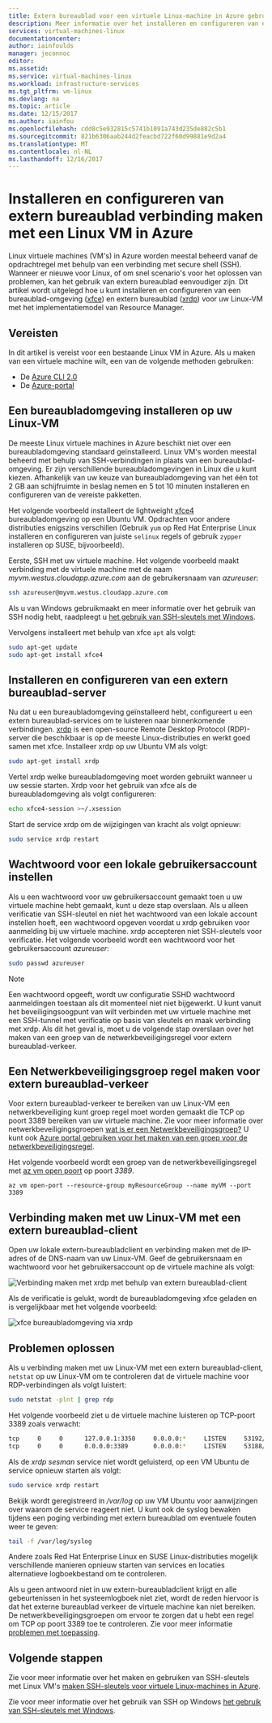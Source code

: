 ```yaml
---
title: Extern bureaublad voor een virtuele Linux-machine in Azure gebruiken | Microsoft Docs
description: Meer informatie over het installeren en configureren van extern bureaublad (xrdp) verbinding maken met een Linux VM in Azure met grafische hulpprogramma 's
services: virtual-machines-linux
documentationcenter: 
author: iainfoulds
manager: jeconnoc
editor: 
ms.assetid: 
ms.service: virtual-machines-linux
ms.workload: infrastructure-services
ms.tgt_pltfrm: vm-linux
ms.devlang: na
ms.topic: article
ms.date: 12/15/2017
ms.author: iainfou
ms.openlocfilehash: cdd8c5e932815c5741b1091a743d235de882c5b1
ms.sourcegitcommit: 821b6306aab244d2feacbd722f60d99881e9d2a4
ms.translationtype: MT
ms.contentlocale: nl-NL
ms.lasthandoff: 12/16/2017
---
```

# <a name="install-and-configure-remote-desktop-to-connect-to-a-linux-vm-in-azure"></a>Installeren en configureren van extern bureaublad verbinding maken met een Linux VM in Azure
Linux virtuele machines (VM's) in Azure worden meestal beheerd vanaf de opdrachtregel met behulp van een verbinding met secure shell (SSH). Wanneer er nieuwe voor Linux, of om snel scenario's voor het oplossen van problemen, kan het gebruik van extern bureaublad eenvoudiger zijn. Dit artikel wordt uitgelegd hoe u kunt installeren en configureren van een bureaublad-omgeving ([xfce](https://www.xfce.org)) en extern bureaublad ([xrdp](http://www.xrdp.org)) voor uw Linux-VM met het implementatiemodel van Resource Manager.


## <a name="prerequisites"></a>Vereisten
In dit artikel is vereist voor een bestaande Linux VM in Azure. Als u maken van een virtuele machine wilt, een van de volgende methoden gebruiken:

- De [Azure CLI 2.0](quick-create-cli.md)
- De [Azure-portal](quick-create-portal.md)


## <a name="install-a-desktop-environment-on-your-linux-vm"></a>Een bureaubladomgeving installeren op uw Linux-VM
De meeste Linux virtuele machines in Azure beschikt niet over een bureaubladomgeving standaard geïnstalleerd. Linux VM's worden meestal beheerd met behulp van SSH-verbindingen in plaats van een bureaublad-omgeving. Er zijn verschillende bureaubladomgevingen in Linux die u kunt kiezen. Afhankelijk van uw keuze van bureaubladomgeving van het één tot 2 GB aan schijfruimte in beslag nemen en 5 tot 10 minuten installeren en configureren van de vereiste pakketten.

Het volgende voorbeeld installeert de lightweight [xfce4](https://www.xfce.org/) bureaubladomgeving op een Ubuntu VM. Opdrachten voor andere distributies enigszins verschillen (Gebruik `yum` op Red Hat Enterprise Linux installeren en configureren van juiste `selinux` regels of gebruik `zypper` installeren op SUSE, bijvoorbeeld).

Eerste, SSH met uw virtuele machine. Het volgende voorbeeld maakt verbinding met de virtuele machine met de naam *myvm.westus.cloudapp.azure.com* aan de gebruikersnaam van *azureuser*:

```bash
ssh azureuser@myvm.westus.cloudapp.azure.com
```

Als u van Windows gebruikmaakt en meer informatie over het gebruik van SSH nodig hebt, raadpleegt u [het gebruik van SSH-sleutels met Windows](ssh-from-windows.md).

Vervolgens installeert met behulp van xfce `apt` als volgt:

```bash
sudo apt-get update
sudo apt-get install xfce4
```

## <a name="install-and-configure-a-remote-desktop-server"></a>Installeren en configureren van een extern bureaublad-server
Nu dat u een bureaubladomgeving geïnstalleerd hebt, configureert u een extern bureaublad-services om te luisteren naar binnenkomende verbindingen. [xrdp](http://xrdp.org) is een open-source Remote Desktop Protocol (RDP)-server die beschikbaar is op de meeste Linux-distributies en werkt goed samen met xfce. Installeer xrdp op uw Ubuntu VM als volgt:

```bash
sudo apt-get install xrdp
```

Vertel xrdp welke bureaubladomgeving moet worden gebruikt wanneer u uw sessie starten. Xrdp voor het gebruik van xfce als de bureaubladomgeving als volgt configureren:

```bash
echo xfce4-session >~/.xsession
```

Start de service xrdp om de wijzigingen van kracht als volgt opnieuw:

```bash
sudo service xrdp restart
```


## <a name="set-a-local-user-account-password"></a>Wachtwoord voor een lokale gebruikersaccount instellen
Als u een wachtwoord voor uw gebruikersaccount gemaakt toen u uw virtuele machine hebt gemaakt, kunt u deze stap overslaan. Als u alleen verificatie van SSH-sleutel en niet het wachtwoord van een lokale account instellen hoeft, een wachtwoord opgeven voordat u xrdp gebruiken voor aanmelding bij uw virtuele machine. xrdp accepteren niet SSH-sleutels voor verificatie. Het volgende voorbeeld wordt een wachtwoord voor het gebruikersaccount *azureuser*:

```bash
sudo passwd azureuser
```

> [!NOTE]
> Een wachtwoord opgeeft, wordt uw configuratie SSHD wachtwoord aanmeldingen toestaan als dit momenteel niet niet bijgewerkt. U kunt vanuit het beveiligingsoogpunt van wilt verbinden met uw virtuele machine met een SSH-tunnel met verificatie op basis van sleutels en maak verbinding met xrdp. Als dit het geval is, moet u de volgende stap overslaan over het maken van een groep van de netwerkbeveiligingsregel voor extern bureaublad-verkeer.


## <a name="create-a-network-security-group-rule-for-remote-desktop-traffic"></a>Een Netwerkbeveiligingsgroep regel maken voor extern bureaublad-verkeer
Voor extern bureaublad-verkeer te bereiken van uw Linux-VM een netwerkbeveiliging kunt groep regel moet worden gemaakt die TCP op poort 3389 bereiken van uw virtuele machine. Zie voor meer informatie over netwerkbeveiligingsgroepen [wat is er een Netwerkbeveiligingsgroep?](../../virtual-network/virtual-networks-nsg.md?toc=%2fazure%2fvirtual-machines%2flinux%2ftoc.json) U kunt ook [Azure portal gebruiken voor het maken van een groep voor de netwerkbeveiligingsregel](../windows/nsg-quickstart-portal.md?toc=%2fazure%2fvirtual-machines%2flinux%2ftoc.json).

Het volgende voorbeeld wordt een groep van de netwerkbeveiligingsregel met [az vm open poort](/cli/azure/vm#open-port) op poort *3389*.

```azurecli
az vm open-port --resource-group myResourceGroup --name myVM --port 3389
```


## <a name="connect-your-linux-vm-with-a-remote-desktop-client"></a>Verbinding maken met uw Linux-VM met een extern bureaublad-client
Open uw lokale extern-bureaubladclient en verbinding maken met de IP-adres of de DNS-naam van uw Linux-VM. Geef de gebruikersnaam en wachtwoord voor het gebruikersaccount op de virtuele machine als volgt:

![Verbinding maken met xrdp met behulp van extern bureaublad-client](./media/use-remote-desktop/remote-desktop-client.png)

Als de verificatie is gelukt, wordt de bureaubladomgeving xfce geladen en is vergelijkbaar met het volgende voorbeeld:

![xfce bureaubladomgeving via xrdp](./media/use-remote-desktop/xfce-desktop-environment.png)


## <a name="troubleshoot"></a>Problemen oplossen
Als u verbinding maken met uw Linux-VM met een extern bureaublad-client, `netstat` op uw Linux-VM om te controleren dat de virtuele machine voor RDP-verbindingen als volgt luistert:

```bash
sudo netstat -plnt | grep rdp
```

Het volgende voorbeeld ziet u de virtuele machine luisteren op TCP-poort 3389 zoals verwacht:

```bash
tcp     0     0      127.0.0.1:3350     0.0.0.0:*     LISTEN     53192/xrdp-sesman
tcp     0     0      0.0.0.0:3389       0.0.0.0:*     LISTEN     53188/xrdp
```

Als de *xrdp sesman* service niet wordt geluisterd, op een VM Ubuntu de service opnieuw starten als volgt:

```bash
sudo service xrdp restart
```

Bekijk wordt geregistreerd in */var/log* op uw VM Ubuntu voor aanwijzingen over waarom de service reageert niet. U kunt ook de syslog bewaken tijdens een poging verbinding met extern bureaublad om eventuele fouten weer te geven:

```bash
tail -f /var/log/syslog
```

Andere zoals Red Hat Enterprise Linux en SUSE Linux-distributies mogelijk verschillende manieren opnieuw starten van services en locaties alternatieve logboekbestand om te controleren.

Als u geen antwoord niet in uw extern-bureaubladclient krijgt en alle gebeurtenissen in het systeemlogboek niet ziet, wordt de reden hiervoor is dat het externe bureaublad verkeer de virtuele machine kan niet bereiken. De netwerkbeveiligingsgroepen om ervoor te zorgen dat u hebt een regel om TCP op poort 3389 toe te controleren. Zie voor meer informatie [problemen met toepassing](../windows/troubleshoot-app-connection.md).


## <a name="next-steps"></a>Volgende stappen
Zie voor meer informatie over het maken en gebruiken van SSH-sleutels met Linux VM's [maken SSH-sleutels voor virtuele Linux-machines in Azure](mac-create-ssh-keys.md).

Zie voor meer informatie over het gebruik van SSH op Windows [het gebruik van SSH-sleutels met Windows](ssh-from-windows.md).

